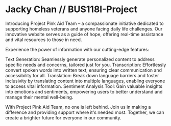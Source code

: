 # Jacky Chan // BUS118I-Project 
Introducing Project Pink Aid Team – a compassionate initiative dedicated to supporting homeless veterans and anyone facing daily life challenges. Our innovative website serves as a guide of hope, offering real-time assistance and vital resources to those in need.

Experience the power of information with our cutting-edge features:

Text Generation: Seamlessly generate personalized content to address specific needs and concerns, tailored just for you.
Transcription: Effortlessly convert spoken words into written text, ensuring clear communication and accessibility for all.
Translation: Break down language barriers and foster inclusivity by translating content into multiple languages, enabling everyone to access vital information.
Sentiment Analysis Tool: Gain valuable insights into emotions and sentiments, empowering users to better understand and manage their mental well-being.

With Project Pink Aid Team, no one is left behind. Join us in making a difference and providing support where it's needed most. Together, we can create a brighter future for everyone in our community.

